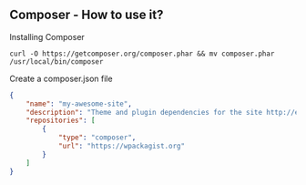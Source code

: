 ## Composer - How to use it?

Installing Composer

```
curl -O https://getcomposer.org/composer.phar && mv composer.phar /usr/local/bin/composer
```
Create a composer.json file

```json
{
    "name": "my-awesome-site",
    "description": "Theme and plugin dependencies for the site http://example.com",
    "repositories": [
        {
            "type": "composer",
            "url": "https://wpackagist.org"
        }
    ]
}
```